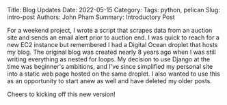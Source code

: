 Title: Blog Updates
Date: 2022-05-15
Category: 
Tags: python, pelican
Slug: intro-post
Authors: John Pham
Summary: Introductory Post

For a weekend project, I wrote a script that scrapes data from an auction site and sends an email alert prior to auction
end. I was quick to reach for a new EC2 instance but remembered I had a Digital Ocean droplet that hosts my blog. The
original blog was created nearly 8 years ago when I was still writing everything as nested for loops. My decision to use
Django at the time was beginner's ambitions, and I've since simplified my personal site into a static web page hosted on
the same droplet. I also wanted to use this as an opportunity to start anew as well and have deleted my older posts.

Cheers to kicking off this new version!



  
